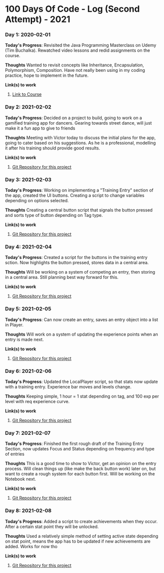 # 100 Days Of Code - Log (Second Attempt) - 2021

### Day 1: 2020-02-01

**Today's Progress**: Revisited the Java Programming Masterclass on Udemy (Tim Buchalka). Rewatched video lessons and redid assignments on the course.

**Thoughts** Wanted to revisit concepts like Inheritance, Encapsulation, Polymorphism, Composition. Have not really been using in my coding practice, hope to implement in the future.

**Link(s) to work**
1. [Link to Course](https://www.udemy.com/course/java-the-complete-java-developer-course/)

### Day 2: 2021-02-02

**Today's Progress**: Decided on a project to build, going to work on a gamified training app for dancers. Gearing towards street dance, will just make it a fun app to give to friends

**Thoughts** Meeting with Victor today to discuss the initial plans for the app, going to cater based on his suggestions. As he is a professional, modelling it after his training should provide good results.

**Link(s) to work**
1. [Git Repository for this project](https://github.com/rcwongtk/GamifiedPD)

### Day 3: 2021-02-03

**Today's Progress**: Working on implementing a "Training Entry" section of the app, created the UI buttons. Creating a script to change variables depending on options selected.

**Thoughts** Creating a central button script that signals the button pressed and sorts type of button depending on Tag type.

**Link(s) to work**
1. [Git Repository for this project](https://github.com/rcwongtk/GamifiedPD)

### Day 4: 2021-02-04

**Today's Progress**: Created a script for the buttons in the training entry sction. Now highlights the button pressed, stores data in a central area.

**Thoughts** Will be working on a system of competing an entry, then storing in a central area. Still planning best way forward for this.

**Link(s) to work**
1. [Git Repository for this project](https://github.com/rcwongtk/GamifiedPD)

### Day 5: 2021-02-05

**Today's Progress**: Can now create an entry, saves an entry object into a list in Player.

**Thoughts** Will work on a system of updating the experience points when an entry is made next.

**Link(s) to work**
1. [Git Repository for this project](https://github.com/rcwongtk/GamifiedPD)

### Day 6: 2021-02-06

**Today's Progress**: Updated the LocalPlayer script, so that stats now update with a training entry. Experience bar moves and levels change.

**Thoughts** Keeping simple, 1 hour = 1 stat depending on tag, and 100 exp per level with req experience curve.

**Link(s) to work**
1. [Git Repository for this project](https://github.com/rcwongtk/GamifiedPD)

### Day 7: 2021-02-07

**Today's Progress**: Finished the first rough draft of the Training Entry Section, now updates Focus and Status depending on frequency and type of entries

**Thoughts** This is a good time to show to Victor, get an opinion on the entry process. Will clean things up (like make the back button work) later on, but want to create a rough system for each button first. Will be working on the Notebook next.

**Link(s) to work**
1. [Git Repository for this project](https://github.com/rcwongtk/GamifiedPD)

### Day 8: 2021-02-08

**Today's Progress**: Added a script to create achievements when they occur. After a certain stat point they will be unlocked.

**Thoughts** Used a relatively simple method of setting active state depending on stat point, means the app has to be updated if new achievements are added. Works for now tho

**Link(s) to work**
1. [Git Repository for this project](https://github.com/rcwongtk/GamifiedPD)
